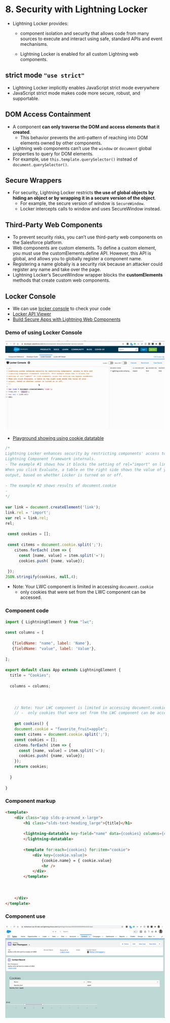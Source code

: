 # 8. Security with Lightning Locker

- Lightning Locker provides:
    - component isolation and security that allows code from many sources to execute and interact using safe, standard APIs and event mechanisms. 
    
    - Lightning Locker is enabled for all custom Lightning web components.


## strict mode ```"use strict"```
- Lightning Locker implicitly enables JavaScript strict mode everywhere
- JavaScript strict mode makes code more secure, robust, and supportable.



## DOM Access Containment
- A component **can only traverse the DOM and access elements that it created**. 
    - This behavior prevents the anti-pattern of reaching into DOM elements owned by other components.
- Lightning web components can’t use the ```window``` or ```document``` global properties to query for DOM elements. 
- For example, use ```this.template.querySelector()``` instead of ```document.querySelector()```.

## Secure Wrappers
- For security, Lightning Locker restricts **the use of global objects by hiding an object or by wrapping it in a secure version of the object**. 
    - For example, the secure version of window is ```SecureWindow```. 
    - Locker intercepts calls to window and uses SecureWindow instead.

## Third-Party Web Components
- To prevent security risks, you can’t use third-party web components on the Salesforce platform.
- Web components are custom elements. To define a custom element, you must use the customElements.define API. However, this API is global, and allows you to globally register a component name. 
- Registering a name globally is a security risk because an attacker could register any name and take over the page. 
- Lightning Locker’s SecureWindow wrapper blocks the **customElements** methods that create custom web components.

## Locker Console
- We can use [locker console](https://developer.salesforce.com/docs/component-library/tools/locker-service-console) to check your code
- [Locker API Viewer](https://developer.salesforce.com/docs/component-library/tools/locker-service-viewer)
- [Build Secure Apps with Lightning Web Components](https://trailhead.salesforce.com/en/content/learn/modules/secure-clientside-development/build-secure-apps-with-lightning-web-components)

### Demo of using Locker  Console
![Locker console demo](img/c8/locker-1.gif)
- [Playground showing using cookie datatable](https://webcomponents.dev/edit/3lTiTgKhJdAV3u6IRl4F/src/app.js)



```js
/*
Lightning Locker enhances security by restricting components' access to APIs and
Lightning Component framework internals. 
- The example #1 shows how it blocks the setting of rel="import" on link elements, since the setting can bypass sandboxes.
When you click Evaluate, a table on the right side shows the value of your 
output, based on whether Locker is turned on or off.

- The example #2 shows results of document.cookie
- 
*/

var link = document.createElement('link');
link.rel = 'import';
var rel = link.rel;
rel;

 const cookies = [];

 const citems = document.cookie.split(';');
    citems.forEach( item => {
      const [name, value] = item.split('=');
      cookies.push( {name, value});
      
 });
JSON.stringify(cookies, null,4);
```

-  Note: Your LWC component is limited in accessing ```document.cookie```
     - only cookies that were  set from the LWC component can be accessed.

### Component code 
```js
import { LightningElement } from "lwc";

const columns = [

   {fieldName: "name", label: 'Name'},
   {fieldName: "value", label: 'Value'},
    
];

export default class App extends LightningElement {
  title = "Cookies";

  columns = columns;



    // Note: Your LWC component is limited in accessing document.cookie
    // -  only cookies that were set from the LWC component can be accessed.

    get cookies() {
    document.cookie = "favorite_fruit=apple";
    const citems = document.cookie.split(';');
    const cookies = [];
    citems.forEach( item => {
      const [name, value] = item.split('=');
      cookies.push( {name, value});
    });
    return cookies;

  }
  
}

```

### Component markup
```html
<template>
	<div class="app slds-p-around_x-large">
		<h1 class="slds-text-heading_large">{title}</h1>

		<lightning-datatable key-field="name" data={cookies} columns={columns}>
		</lightning-datatable>

		<template for:each={cookies} for:item="cookie">
			<div key={cookie.value}>
				{cookie.name} = { cookie.value}
				<hr />
			</div>
		</template>



	</div>
</template>

```

### Component use

![Cookie component in use](img/c8/cookie-2.png)







